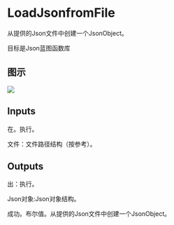 # LoadJsonfromFile

从提供的Json文件中创建一个JsonObject。

目标是Json蓝图函数库

## 图示

![]($-20221218-19370710.png)

## Inputs

在。执行。

文件：文件路径结构（按参考）。  

## Outputs

出：执行。

Json对象:Json对象结构。

成功。布尔值。从提供的Json文件中创建一个JsonObject。
